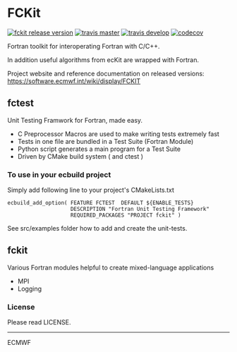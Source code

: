 FCKit
=====

[![fckit release version](https://img.shields.io/github/release/ecmwf/fckit.svg)](https://github.com/ecmwf/fckit/releases/latest)
[![travis master](https://img.shields.io/travis/ecmwf/fckit/master.svg?label=master&logo=travis)](http://travis-ci.org/ecmwf/fckit "master")
[![travis develop](https://img.shields.io/travis/ecmwf/fckit/develop.svg?label=develop&logo=travis)](http://travis-ci.org/ecmwf/fckit "develop")
[![codecov](https://codecov.io/gh/ecmwf/fckit/branch/develop/graph/badge.svg)](https://codecov.io/gh/ecmwf/fckit)

Fortran toolkit for interoperating Fortran with C/C++.

In addition useful algorithms from ecKit are wrapped with Fortran.

Project website and reference documentation on released versions:
https://software.ecmwf.int/wiki/display/FCKIT

## fctest

Unit Testing Framwork for Fortran, made easy.

- C Preprocessor Macros are used to make writing tests extremely fast
- Tests in one file are bundled in a Test Suite (Fortran Module)
- Python script generates a main program for a Test Suite
- Driven by CMake build system ( and ctest )

### To use in your ecbuild project

Simply add following line to your project's CMakeLists.txt

```
ecbuild_add_option( FEATURE FCTEST  DEFAULT ${ENABLE_TESTS}
                    DESCRIPTION "Fortran Unit Testing Framework"
                    REQUIRED_PACKAGES "PROJECT fckit" )
```

See src/examples folder how to add and create the unit-tests.

## fckit

Various Fortran modules helpful to create mixed-language applications

- MPI
- Logging

### License

Please read LICENSE.

---------------------------------------------------------------------

ECMWF
